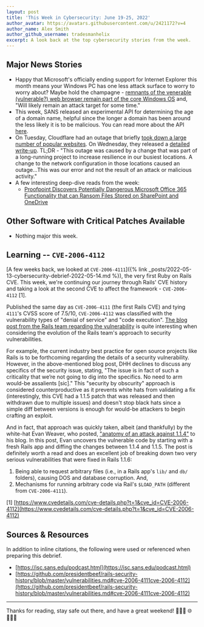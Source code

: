 ```yaml
---
layout: post
title: 'This Week in Cybersecurity: June 19-25, 2022'
author_avatar: https://avatars.githubusercontent.com/u/2421172?v=4
author_name: Alex Smith
author_github_username: tradesmanhelix
excerpt: A look back at the top cybersecurity stories from the week.
---
```


##  Major News Stories
* Happy that Microsoft's officially ending support for Internet Explorer this month means your Windows PC has one less attack surface to worry to worry about? Maybe hold the champagne - [remnants of the venerable (vulnerable?) web browser remain part of the core Windows OS](https://www.darkreading.com/vulnerabilities-threats/internet-explorer-will-likely-remain-an-attacker-target-for-some-time) and, "Will likely remain an attack target for some time."
* This week, SANS released an experimental API for determining the age of a domain name, helpful since the longer a domain has been around the less likely it is to be malicious. You can read more about the API [here](https://isc.sans.edu/forums/diary/Experimental+New+Domain+Domain+Age+API/28770/).
* On Tuesday, Cloudflare had an outage that briefly [took down a large number of popular websites](https://techcrunch.com/2022/06/20/cloudflare-outage-knocks-popular-services-offline/). On Wednesday, they released a [detailed write-up](https://blog.cloudflare.com/cloudflare-outage-on-june-21-2022/). TL;DR - "This outage was caused by a change that was part of a long-running project to increase resilience in our busiest locations. A change to the network configuration in those locations caused an outage...This was our error and not the result of an attack or malicious activity."
* A few interesting deep-dive reads from the week:
  * [Proofpoint Discovers Potentially Dangerous Microsoft Office 365 Functionality that can Ransom Files Stored on SharePoint and OneDrive](https://www.proofpoint.com/us/blog/cloud-security/proofpoint-discovers-potentially-dangerous-microsoft-office-365-functionality)

## Other Software with Critical Patches Available
* Nothing major this week.

## Learning -- `CVE-2006-4112`
[A few weeks back, we looked at `CVE-2006-4111`]({% link _posts/2022-05-13-cybersecurity-debrief-2022-05-14.md %}), the very first Ruby on Rails CVE. This week, we're continuing our journey through Rails' CVE history and taking a look at the second CVE to affect the framework - `CVE-2006-4112` [1].

Published the same day as `CVE-2006-4111` (the first Rails CVE) and tying `4111`'s CVSS score of 7.5/10, `CVE-2006-4112` was classified with the vulnerability types of "denial of service" and "code execution". [The blog post from the Rails team regarding the vulnerability](https://rubyonrails.org/2006/8/9/rails-1-1-5-mandatory-security-patch-and-other-tidbits) is quite interesting when considering the evolution of the Rails team's approach to security vulnerabilities.

For example, the current industry best practice for open source projects like Rails is to be forthcoming regarding the details of a security vulnerability. However, in the above-mentioned blog post, DHH declines to discuss any specifics of the security issue, stating, "The issue is in fact of such a criticality that we’re not going to dig into the specifics. No need to arm would-be assalients [sic]." This "security by obscurity" approach is considered counterproductive as it prevents white hats from validating a fix (interestingly, this CVE had a 1.1.5 patch that was released and then withdrawn due to multiple issues) and doesn't stop black hats since a simple diff between versions is enough for would-be attackers to begin crafting an exploit.

And in fact, that approach was quickly taken, albeit (and thankfully) by the white-hat Evan Weaver, who posted, ["anatomy of an attack against 1.1.4"](https://blog.evanweaver.com/2006/08/12/anatomy-of-an-attack-against-1-1-4/) to his blog. In this post, Evan uncovers the vulnerable code by starting with a fresh Rails app and diffing the changes between 1.1.4 and 1.1.5. The post is definitely worth a read and does an excellent job of breaking down two very serious vulnerabilities that were fixed in Rails 1.1.6:
1. Being able to request arbitrary files (i.e., in a Rails app's `lib/` and `db/` folders), causing DOS and database corruption. And,
2. Mechanisms for running arbitrary code via Rail's `$LOAD_PATH` (different from `CVE-2006-4111`).

[1] [https://www.cvedetails.com/cve-details.php?t=1&cve_id=CVE-2006-4112](https://www.cvedetails.com/cve-details.php?t=1&cve_id=CVE-2006-4112)  

## Sources & Resources
In addition to inline citations, the following were used or referenced when preparing this debrief.
* [https://isc.sans.edu/podcast.html](https://isc.sans.edu/podcast.html)
* [https://github.com/presidentbeef/rails-security-history/blob/master/vulnerabilities.md#cve-2006-4111cve-2006-4112](https://github.com/presidentbeef/rails-security-history/blob/master/vulnerabilities.md#cve-2006-4111cve-2006-4112)

----

Thanks for reading, stay safe out there, and have a great weekend! 👩🏿‍💻 🌐 👨🏽‍💻
